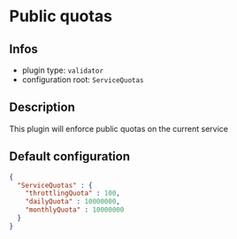 
# Public quotas

## Infos

* plugin type: `validator`
* configuration root: `ServiceQuotas`

## Description

This plugin will enforce public quotas on the current service







## Default configuration

```json
{
  "ServiceQuotas" : {
    "throttlingQuota" : 100,
    "dailyQuota" : 10000000,
    "monthlyQuota" : 10000000
  }
}
```




